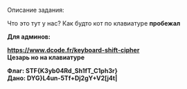 Описание задания:

Что это тут у нас? Как будто кот по клавиатуре <b>пробежал<b>


Для админов:

https://www.dcode.fr/keyboard-shift-cipher <br>
Цезарь но на клавиатуре

Флаг: STF{K3yb04Rd_Sh1fT_C1ph3r}<br>
Дано: DYG}L4un-5Tf+Dj2gY+V2[j4t|
